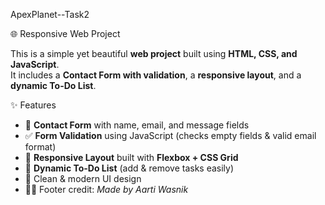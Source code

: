  ApexPlanet--Task2

🌐 Responsive Web Project

This is a simple yet beautiful **web project** built using **HTML, CSS, and JavaScript**.  
It includes a **Contact Form with validation**, a **responsive layout**, and a **dynamic To-Do List**.  


 ✨ Features
- 📩 **Contact Form** with name, email, and message fields  
- ✅ **Form Validation** using JavaScript (checks empty fields & valid email format)  
- 📱 **Responsive Layout** built with **Flexbox + CSS Grid**  
- 📝 **Dynamic To-Do List** (add & remove tasks easily)  
- 🎨 Clean & modern UI design  
- 👩‍💻 Footer credit: *Made by Aarti Wasnik*  


